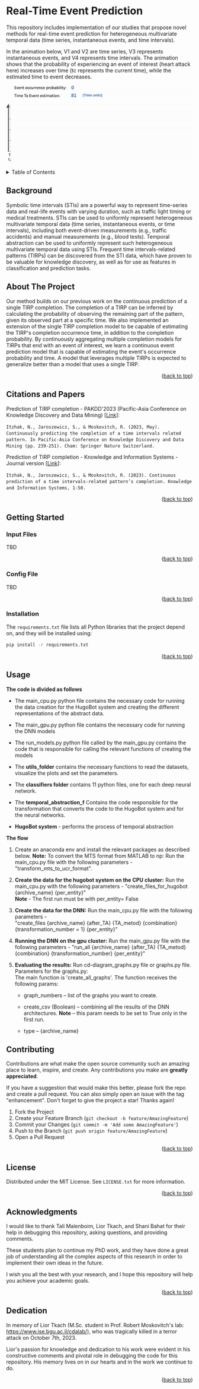 # Real-Time Event Prediction
<a name="readme-top"></a>

This repository includes implementation of our studies that propose novel methods for 
real-time event prediction for heterogeneous multivariate temporal data (time series, instantaneous events, and time intervals).


In the animation below, V1 and V2 are time series, V3 represents instantaneous events, and V4 represents time intervals.
The animation shows that the probability of experiencing an event of interest (heart attack here) increases over time (tc represents the current time), while the estimated time to event decreases.

![Real-Time Event Prediction](figures/hetro_event_pred.gif)


<!-- TABLE OF CONTENTS -->
<details>
  <summary>Table of Contents</summary>
  <ol>
    <li>
      <a href="#background">Background</a>
    </li>
    <li>
      <a href="#about-the-project">About The Project</a>
    </li>
    <li>
      <a href="#citations-and-papers">Citations & Papers</a>
    </li>
    <li>
      <a href="#getting-started">Getting Started</a>
      <ul>
        <li><a href="#input-files">Input Files</a></li>
        <li><a href="#config-file">Config File</a></li>
        <li><a href="#installation">Installation</a></li>
      </ul>
    </li>
    <li><a href="#usage">Usage</a></li>
    <li><a href="#contributing">Contributing</a></li>
    <li><a href="#license">License</a></li>
    <li><a href="#acknowledgments">Acknowledgments</a></li>
	<li><a href="#Dedication">Dedication</a></li>
  </ol>
</details>

<!-- Background -->
## Background
Symbolic time intervals (STIs) are a powerful way to represent time-series data and real-life events with varying duration, such as traffic light timing or medical treatments. STIs can be used to uniformly represent heterogeneous multivariate temporal data (time series, instantaneous events, or time intervals), including both event-driven measurements (e.g., traffic accidents) and manual measurements (e.g., blood tests).
Temporal abstraction can be used to uniformly represent such heterogeneous multivariate temporal data using STIs. 
Frequent time intervals-related patterns (TIRPs) can be discovered from the STI data, which have proven to be valuable for knowledge discovery, as well as for use as features in classification and prediction tasks.

<!-- ABOUT THE PROJECT -->
## About The Project
Our method builds on our previous work on the continuous prediction of a single TIRP completion.
The completion of a TIRP can be inferred by calculating the probability of observing the remaining part of the pattern, given its observed part at a specific time.
We also implemented an extension of the single TIRP completion model to be capable of estimating the TIRP's completion occurrence time, in addition to the completion probability.
By continuously aggregating multiple completion models for TIRPs that end with an event of interest, we learn a continuous event prediction model that is capable of estimating the event's occurrence probability and time.
A model that leverages multiple TIRPs is expected to generalize better than a model that uses a single TIRP.

<p align="right">(<a href="#readme-top">back to top</a>)</p>

<!-- Citations & Papers -->
## Citations and Papers
Prediction of TIRP completion - PAKDD'2023 (Pacific-Asia Conference on Knowledge Discovery and Data Mining) [[Link](https://dl.acm.org/doi/abs/10.1007/978-3-031-33374-3_19)]:

`Itzhak, N., Jaroszewicz, S., & Moskovitch, R. (2023, May). Continuously predicting the completion of a time intervals related pattern. In Pacific-Asia Conference on Knowledge Discovery and Data Mining (pp. 239-251). Cham: Springer Nature Switzerland.`

Prediction of TIRP completion - Knowledge and Information Systems - Journal version [[Link](https://link.springer.com/article/10.1007/s10115-023-01910-w)]:

`Itzhak, N., Jaroszewicz, S., & Moskovitch, R. (2023). Continuous prediction of a time intervals-related pattern’s completion. Knowledge and Information Systems, 1-50.`


<p align="right">(<a href="#readme-top">back to top</a>)</p>

<!-- GETTING STARTED -->
## Getting Started


### Input Files

TBD

<p align="right">(<a href="#readme-top">back to top</a>)</p>

### Config File

TBD

<p align="right">(<a href="#readme-top">back to top</a>)</p>

### Installation

The `requirements.txt` file lists all Python libraries that the project depend on,
and they will be installed using:

 ```sh
 pip install -r requirements.txt
 ```

<p align="right">(<a href="#readme-top">back to top</a>)</p>



<!-- USAGE EXAMPLES -->
## Usage

**The code is divided as follows** 
* The main_cpu.py python file contains the necessary code for running the data creation for the HugoBot system and creating the different representations of the abstract data.

* The main_gpu.py python file contains the necessary code for running the DNN models

* The run_models.py python file called by the main_gpu.py contains the code that is responsible for calling the relevant functions of creating the models

* The **utils_folder** contains the necessary functions to read the datasets, visualize the plots and set the parameters.

* The **classifiers folder** contains 11 python files, one for each deep neural network.

* The **temporal_abstraction_f** Contains the code responsible for the transformation that converts the code to the HugoBot system and for the neural networks.

* **HugoBot system** - performs the process of temporal abstraction


**The flow**
1. Create an anaconda env and install the relevant packages as described below. **Note:** To convert the MTS format from MATLAB  to np: Run the main_cpu.py file with the following parameters - "transform_mts_to_ucr_format".

2. **Create the data for the hugobot system on the CPU cluster:** Run the main_cpu.py  with the following parameters - "create_files_for_hugobot {archive_name} {per_entity}"  
**Note** - The first run must be with per_entity= False

3. **Create the data for the DNN:** Run the main_cpu.py file with the following parameters -  
"create_files {archive_name} {after_TA} {TA_metod} {combination} {transformation_number = 1} {per_entity}"

4. **Running the DNN**  **on the gpu cluster:** Run the main_gpu.py file with the following parameters - "run_all {archive_name} {after_TA} {TA_metod} {combination} {transformation_number} {per_entity}"

5. **Evaluating the results:** Run cd-diagram_graphs.py file or graphs.py file.  
Parameters for the graphs.py:  
The main function is 'create_all_graphs'. The function receives the following params:

	* graph_numbers – list of the graphs you want to create.

	* create_csv (Boolean) – combining all the results of the DNN architectures.  **Note** – this param needs to be set to True only in the first run.

	* type – {archive_name}

<!-- CONTRIBUTING -->
## Contributing

Contributions are what make the open source community such an amazing place to learn, inspire, and create. Any contributions you make are **greatly appreciated**.

If you have a suggestion that would make this better, please fork the repo and create a pull request. You can also simply open an issue with the tag "enhancement".
Don't forget to give the project a star! Thanks again!

1. Fork the Project
2. Create your Feature Branch (`git checkout -b feature/AmazingFeature`)
3. Commit your Changes (`git commit -m 'Add some AmazingFeature'`)
4. Push to the Branch (`git push origin feature/AmazingFeature`)
5. Open a Pull Request

<p align="right">(<a href="#readme-top">back to top</a>)</p>



<!-- LICENSE -->
## License

Distributed under the MIT License. See `LICENSE.txt` for more information.

<p align="right">(<a href="#readme-top">back to top</a>)</p>


<!-- ACKNOWLEDGMENTS -->
## Acknowledgments

I would like to thank Tali Malenboim, Lior Tkach, and Shani Bahat for their help in debugging this repository,
asking questions, and providing comments.

These students plan to continue my PhD work, 
and they have done a great job of understanding all the complex aspects of this research in order to implement
their own ideas in the future. 

I wish you all the best with your research, and I hope this repository will help you achieve your academic goals.

<p align="right">(<a href="#readme-top">back to top</a>)</p>

<!-- DEDICATION -->
## Dedication
In memory of Lior Tkach (M.Sc. student in Prof. Robert Moskovitch's lab: https://www.ise.bgu.ac.il/cdalab/),
who was tragically killed in a terror attack on October 7th, 2023.

Lior's passion for knowledge and dedication to his work were evident in his constructive comments and
pivotal role in debugging the code for this repository. 
His memory lives on in our hearts and in the work we continue to do.

<p align="right">(<a href="#readme-top">back to top</a>)</p>

<!-- MARKDOWN LINKS & IMAGES -->
<!-- https://www.markdownguide.org/basic-syntax/#reference-style-links -->
[contributors-shield]: https://img.shields.io/github/contributors/othneildrew/Best-README-Template.svg?style=for-the-badge
[contributors-url]: https://github.com/othneildrew/Best-README-Template/graphs/contributors
[forks-shield]: https://img.shields.io/github/forks/othneildrew/Best-README-Template.svg?style=for-the-badge
[forks-url]: https://github.com/othneildrew/Best-README-Template/network/members
[stars-shield]: https://img.shields.io/github/stars/othneildrew/Best-README-Template.svg?style=for-the-badge
[stars-url]: https://github.com/othneildrew/Best-README-Template/stargazers
[issues-shield]: https://img.shields.io/github/issues/othneildrew/Best-README-Template.svg?style=for-the-badge
[issues-url]: https://github.com/othneildrew/Best-README-Template/issues
[license-shield]: https://img.shields.io/github/license/othneildrew/Best-README-Template.svg?style=for-the-badge
[license-url]: https://github.com/othneildrew/Best-README-Template/blob/master/LICENSE.txt
[linkedin-shield]: https://img.shields.io/badge/-LinkedIn-black.svg?style=for-the-badge&logo=linkedin&colorB=555
[linkedin-url]: https://linkedin.com/in/othneildrew
[product-screenshot]: images/screenshot.png
[Next.js]: https://img.shields.io/badge/next.js-000000?style=for-the-badge&logo=nextdotjs&logoColor=white
[Next-url]: https://nextjs.org/
[React.js]: https://img.shields.io/badge/React-20232A?style=for-the-badge&logo=react&logoColor=61DAFB
[React-url]: https://reactjs.org/
[Vue.js]: https://img.shields.io/badge/Vue.js-35495E?style=for-the-badge&logo=vuedotjs&logoColor=4FC08D
[Vue-url]: https://vuejs.org/
[Angular.io]: https://img.shields.io/badge/Angular-DD0031?style=for-the-badge&logo=angular&logoColor=white
[Angular-url]: https://angular.io/
[Svelte.dev]: https://img.shields.io/badge/Svelte-4A4A55?style=for-the-badge&logo=svelte&logoColor=FF3E00
[Svelte-url]: https://svelte.dev/
[Laravel.com]: https://img.shields.io/badge/Laravel-FF2D20?style=for-the-badge&logo=laravel&logoColor=white
[Laravel-url]: https://laravel.com
[Bootstrap.com]: https://img.shields.io/badge/Bootstrap-563D7C?style=for-the-badge&logo=bootstrap&logoColor=white
[Bootstrap-url]: https://getbootstrap.com
[JQuery.com]: https://img.shields.io/badge/jQuery-0769AD?style=for-the-badge&logo=jquery&logoColor=white
[JQuery-url]: https://jquery.com 
